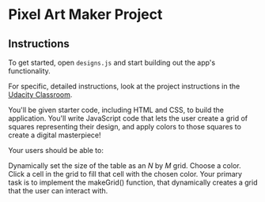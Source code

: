 # Pixel Art Maker Project


## Instructions

To get started, open `designs.js` and start building out the app's functionality.

For specific, detailed instructions, look at the project instructions in the [Udacity Classroom](https://classroom.udacity.com/me).

You'll be given starter code, including HTML and CSS, to build the application. You'll write JavaScript code that lets the user create a grid of squares representing their design, and apply colors to those squares to create a digital masterpiece!

Your users should be able to:

Dynamically set the size of the table as an _N_ by _M_ grid.
Choose a color.
Click a cell in the grid to fill that cell with the chosen color.
Your primary task is to implement the makeGrid() function, that dynamically creates a grid that the user can interact with.


